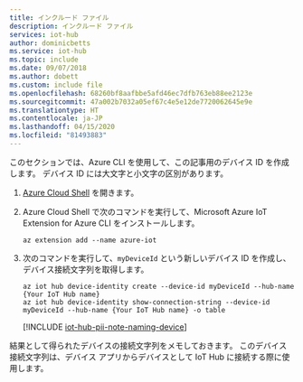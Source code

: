 ```yaml
---
title: インクルード ファイル
description: インクルード ファイル
services: iot-hub
author: dominicbetts
ms.service: iot-hub
ms.topic: include
ms.date: 09/07/2018
ms.author: dobett
ms.custom: include file
ms.openlocfilehash: 68260bf8aafbbe5afd46ec7dfb763eb88ee2123e
ms.sourcegitcommit: 47a002b7032a05ef67c4e5e12de7720062645e9e
ms.translationtype: HT
ms.contentlocale: ja-JP
ms.lasthandoff: 04/15/2020
ms.locfileid: "81493883"
---
```

このセクションでは、Azure CLI を使用して、この記事用のデバイス ID を作成します。 デバイス ID には大文字と小文字の区別があります。

1. [Azure Cloud Shell](https://shell.azure.com/) を開きます。

1. Azure Cloud Shell で次のコマンドを実行して、Microsoft Azure IoT Extension for Azure CLI をインストールします。

    ```azurecli-interactive
    az extension add --name azure-iot
    ```

2. 次のコマンドを実行して、`myDeviceId` という新しいデバイス ID を作成し、デバイス接続文字列を取得します。

    ```azurecli-interactive
    az iot hub device-identity create --device-id myDeviceId --hub-name {Your IoT Hub name}
    az iot hub device-identity show-connection-string --device-id myDeviceId --hub-name {Your IoT Hub name} -o table
    ```

   [!INCLUDE [iot-hub-pii-note-naming-device](iot-hub-pii-note-naming-device.md)]

結果として得られたデバイスの接続文字列をメモしておきます。 このデバイス接続文字列は、デバイス アプリからデバイスとして IoT Hub に接続する際に使用します。

<!-- images and links -->
